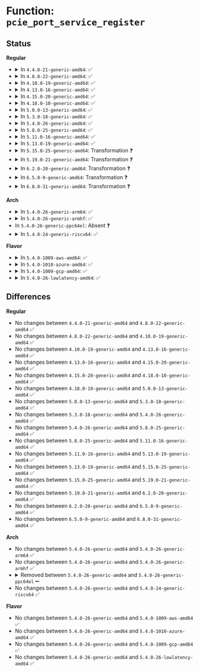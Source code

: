 # Function: <code>pcie_port_service_register</code>

## Status
<b>Regular</b>
<ul>
<li>
<details>
<summary>In <code>4.4.0-21-generic-amd64</code>: ✅</summary>

```c
int pcie_port_service_register(struct pcie_port_service_driver * new)
```

```json
{
  "name": "pcie_port_service_register",
  "collision_type": "Unique Global",
  "inline_type": "No",
  "funcs": [
    {
      "addr": 18446744071583336416,
      "name": "pcie_port_service_register",
      "external": true,
      "loc": "drivers/pci/pcie/portdrv_core.c:555",
      "file": "drivers/pci/pcie/portdrv_core.c",
      "inline": "seen, unknown",
      "caller_inline": [],
      "caller_func": [
        "drivers/pci/pcie/aer/aerdrv.c:aer_service_init",
        "drivers/pci/pcie/pme.c:pcie_pme_service_init"
      ]
    }
  ],
  "symbols": [
    {
      "addr": 18446744071583336416,
      "name": "pcie_port_service_register",
      "section": ".text",
      "bind": "STB_GLOBAL",
      "size": 73
    }
  ]
}
```
</details>
</li>
<li>
<details>
<summary>In <code>4.8.0-22-generic-amd64</code>: ✅</summary>

```c
int pcie_port_service_register(struct pcie_port_service_driver * new)
```

```json
{
  "name": "pcie_port_service_register",
  "collision_type": "Unique Global",
  "inline_type": "No",
  "funcs": [
    {
      "addr": 18446744071583648240,
      "name": "pcie_port_service_register",
      "external": true,
      "loc": "drivers/pci/pcie/portdrv_core.c:550",
      "file": "drivers/pci/pcie/portdrv_core.c",
      "inline": "seen, unknown",
      "caller_inline": [],
      "caller_func": [
        "drivers/pci/pcie/aer/aerdrv.c:aer_service_init",
        "drivers/pci/pcie/pme.c:pcie_pme_service_init",
        "drivers/pci/pcie/pcie-dpc.c:dpc_service_init"
      ]
    }
  ],
  "symbols": [
    {
      "addr": 18446744071583648240,
      "name": "pcie_port_service_register",
      "section": ".text",
      "bind": "STB_GLOBAL",
      "size": 73
    }
  ]
}
```
</details>
</li>
<li>
<details>
<summary>In <code>4.10.0-19-generic-amd64</code>: ✅</summary>

```c
int pcie_port_service_register(struct pcie_port_service_driver * new)
```

```json
{
  "name": "pcie_port_service_register",
  "collision_type": "Unique Global",
  "inline_type": "No",
  "funcs": [
    {
      "addr": 18446744071583786032,
      "name": "pcie_port_service_register",
      "external": true,
      "loc": "drivers/pci/pcie/portdrv_core.c:547",
      "file": "drivers/pci/pcie/portdrv_core.c",
      "inline": "seen, unknown",
      "caller_inline": [],
      "caller_func": [
        "drivers/pci/pcie/aer/aerdrv.c:aer_service_init",
        "drivers/pci/pcie/pme.c:pcie_pme_service_init",
        "drivers/pci/pcie/pcie-dpc.c:dpc_service_init"
      ]
    }
  ],
  "symbols": [
    {
      "addr": 18446744071583786032,
      "name": "pcie_port_service_register",
      "section": ".text",
      "bind": "STB_GLOBAL",
      "size": 73
    }
  ]
}
```
</details>
</li>
<li>
<details>
<summary>In <code>4.13.0-16-generic-amd64</code>: ✅</summary>

```c
int pcie_port_service_register(struct pcie_port_service_driver * new)
```

```json
{
  "name": "pcie_port_service_register",
  "collision_type": "Unique Global",
  "inline_type": "No",
  "funcs": [
    {
      "addr": 18446744071583829392,
      "name": "pcie_port_service_register",
      "external": true,
      "loc": "drivers/pci/pcie/portdrv_core.c:522",
      "file": "drivers/pci/pcie/portdrv_core.c",
      "inline": "seen, unknown",
      "caller_inline": [],
      "caller_func": [
        "drivers/pci/pcie/aer/aerdrv.c:aer_service_init",
        "drivers/pci/pcie/pme.c:pcie_pme_service_init",
        "drivers/pci/pcie/pcie-dpc.c:dpc_service_init"
      ]
    }
  ],
  "symbols": [
    {
      "addr": 18446744071583829392,
      "name": "pcie_port_service_register",
      "section": ".text",
      "bind": "STB_GLOBAL",
      "size": 73
    }
  ]
}
```
</details>
</li>
<li>
<details>
<summary>In <code>4.15.0-20-generic-amd64</code>: ✅</summary>

```c
int pcie_port_service_register(struct pcie_port_service_driver * new)
```

```json
{
  "name": "pcie_port_service_register",
  "collision_type": "Unique Global",
  "inline_type": "No",
  "funcs": [
    {
      "addr": 18446744071584092608,
      "name": "pcie_port_service_register",
      "external": true,
      "loc": "drivers/pci/pcie/portdrv_core.c:502",
      "file": "drivers/pci/pcie/portdrv_core.c",
      "inline": "seen, unknown",
      "caller_inline": [],
      "caller_func": [
        "drivers/pci/pcie/aer/aerdrv.c:aer_service_init",
        "drivers/pci/pcie/pme.c:pcie_pme_service_init",
        "drivers/pci/pcie/pcie-dpc.c:dpc_service_init"
      ]
    }
  ],
  "symbols": [
    {
      "addr": 18446744071584092608,
      "name": "pcie_port_service_register",
      "section": ".text",
      "bind": "STB_GLOBAL",
      "size": 73
    }
  ]
}
```
</details>
</li>
<li>
<details>
<summary>In <code>4.18.0-10-generic-amd64</code>: ✅</summary>

```c
int pcie_port_service_register(struct pcie_port_service_driver * new)
```

```json
{
  "name": "pcie_port_service_register",
  "collision_type": "Unique Global",
  "inline_type": "No",
  "funcs": [
    {
      "addr": 18446744071584285008,
      "name": "pcie_port_service_register",
      "external": true,
      "loc": "drivers/pci/pcie/portdrv_core.c:555",
      "file": "drivers/pci/pcie/portdrv_core.c",
      "inline": "seen, unknown",
      "caller_inline": [],
      "caller_func": [
        "drivers/pci/pcie/aer.c:aer_service_init",
        "drivers/pci/pcie/pme.c:pcie_pme_service_init",
        "drivers/pci/pcie/dpc.c:dpc_service_init",
        "drivers/pci/hotplug/pciehp_core.c:pcied_init"
      ]
    }
  ],
  "symbols": [
    {
      "addr": 18446744071584285008,
      "name": "pcie_port_service_register",
      "section": ".text",
      "bind": "STB_GLOBAL",
      "size": 73
    }
  ]
}
```
</details>
</li>
<li>
<details>
<summary>In <code>5.0.0-13-generic-amd64</code>: ✅</summary>

```c
int pcie_port_service_register(struct pcie_port_service_driver * new)
```

```json
{
  "name": "pcie_port_service_register",
  "collision_type": "Unique Global",
  "inline_type": "No",
  "funcs": [
    {
      "addr": 18446744071584380560,
      "name": "pcie_port_service_register",
      "external": true,
      "loc": "drivers/pci/pcie/portdrv_core.c:576",
      "file": "drivers/pci/pcie/portdrv_core.c",
      "inline": "seen, unknown",
      "caller_inline": [],
      "caller_func": [
        "drivers/pci/pcie/aer.c:pcie_aer_init",
        "drivers/pci/pcie/pme.c:pcie_pme_init",
        "drivers/pci/pcie/dpc.c:pcie_dpc_init",
        "drivers/pci/hotplug/pciehp_core.c:pcie_hp_init"
      ]
    }
  ],
  "symbols": [
    {
      "addr": 18446744071584380560,
      "name": "pcie_port_service_register",
      "section": ".text",
      "bind": "STB_GLOBAL",
      "size": 73
    }
  ]
}
```
</details>
</li>
<li>
<details>
<summary>In <code>5.3.0-18-generic-amd64</code>: ✅</summary>

```c
int pcie_port_service_register(struct pcie_port_service_driver * new)
```

```json
{
  "name": "pcie_port_service_register",
  "collision_type": "Unique Global",
  "inline_type": "No",
  "funcs": [
    {
      "addr": 18446744071584577392,
      "name": "pcie_port_service_register",
      "external": true,
      "loc": "drivers/pci/pcie/portdrv_core.c:584",
      "file": "drivers/pci/pcie/portdrv_core.c",
      "inline": "seen, unknown",
      "caller_inline": [],
      "caller_func": [
        "drivers/pci/pcie/aer.c:pcie_aer_init",
        "drivers/pci/pcie/pme.c:pcie_pme_init",
        "drivers/pci/pcie/dpc.c:pcie_dpc_init",
        "drivers/pci/hotplug/pciehp_core.c:pcie_hp_init"
      ]
    }
  ],
  "symbols": [
    {
      "addr": 18446744071584577392,
      "name": "pcie_port_service_register",
      "section": ".text",
      "bind": "STB_GLOBAL",
      "size": 73
    }
  ]
}
```
</details>
</li>
<li>
<details>
<summary>In <code>5.4.0-26-generic-amd64</code>: ✅</summary>

```c
int pcie_port_service_register(struct pcie_port_service_driver * new)
```

```json
{
  "name": "pcie_port_service_register",
  "collision_type": "Unique Global",
  "inline_type": "No",
  "funcs": [
    {
      "addr": 18446744071584714480,
      "name": "pcie_port_service_register",
      "external": true,
      "loc": "drivers/pci/pcie/portdrv_core.c:589",
      "file": "drivers/pci/pcie/portdrv_core.c",
      "inline": "seen, unknown",
      "caller_inline": [],
      "caller_func": [
        "drivers/pci/pcie/aer.c:pcie_aer_init",
        "drivers/pci/pcie/pme.c:pcie_pme_init",
        "drivers/pci/pcie/dpc.c:pcie_dpc_init",
        "drivers/pci/hotplug/pciehp_core.c:pcie_hp_init"
      ]
    }
  ],
  "symbols": [
    {
      "addr": 18446744071584714480,
      "name": "pcie_port_service_register",
      "section": ".text",
      "bind": "STB_GLOBAL",
      "size": 73
    }
  ]
}
```
</details>
</li>
<li>
<details>
<summary>In <code>5.8.0-25-generic-amd64</code>: ✅</summary>

```c
int pcie_port_service_register(struct pcie_port_service_driver * new)
```

```json
{
  "name": "pcie_port_service_register",
  "collision_type": "Unique Global",
  "inline_type": "No",
  "funcs": [
    {
      "addr": 18446744071585368608,
      "name": "pcie_port_service_register",
      "external": true,
      "loc": "drivers/pci/pcie/portdrv_core.c:568",
      "file": "drivers/pci/pcie/portdrv_core.c",
      "inline": "seen, unknown",
      "caller_inline": [],
      "caller_func": [
        "drivers/pci/pcie/aer.c:pcie_aer_init",
        "drivers/pci/pcie/pme.c:pcie_pme_init",
        "drivers/pci/pcie/dpc.c:pcie_dpc_init",
        "drivers/pci/hotplug/pciehp_core.c:pcie_hp_init"
      ]
    }
  ],
  "symbols": [
    {
      "addr": 18446744071585368608,
      "name": "pcie_port_service_register",
      "section": ".text",
      "bind": "STB_GLOBAL",
      "size": 73
    }
  ]
}
```
</details>
</li>
<li>
<details>
<summary>In <code>5.11.0-16-generic-amd64</code>: ✅</summary>

```c
int pcie_port_service_register(struct pcie_port_service_driver * new)
```

```json
{
  "name": "pcie_port_service_register",
  "collision_type": "Unique Global",
  "inline_type": "No",
  "funcs": [
    {
      "addr": 18446744071585527088,
      "name": "pcie_port_service_register",
      "external": true,
      "loc": "drivers/pci/pcie/portdrv_core.c:565",
      "file": "drivers/pci/pcie/portdrv_core.c",
      "inline": "seen, unknown",
      "caller_inline": [],
      "caller_func": [
        "drivers/pci/pcie/aer.c:pcie_aer_init",
        "drivers/pci/pcie/pme.c:pcie_pme_init",
        "drivers/pci/pcie/dpc.c:pcie_dpc_init",
        "drivers/pci/hotplug/pciehp_core.c:pcie_hp_init"
      ]
    }
  ],
  "symbols": [
    {
      "addr": 18446744071585527088,
      "name": "pcie_port_service_register",
      "section": ".text",
      "bind": "STB_GLOBAL",
      "size": 73
    }
  ]
}
```
</details>
</li>
<li>
<details>
<summary>In <code>5.13.0-19-generic-amd64</code>: ✅</summary>

```c
int pcie_port_service_register(struct pcie_port_service_driver * new)
```

```json
{
  "name": "pcie_port_service_register",
  "collision_type": "Unique Global",
  "inline_type": "No",
  "funcs": [
    {
      "addr": 18446744071585405472,
      "name": "pcie_port_service_register",
      "external": true,
      "loc": "drivers/pci/pcie/portdrv_core.c:565",
      "file": "drivers/pci/pcie/portdrv_core.c",
      "inline": "seen, unknown",
      "caller_inline": [],
      "caller_func": [
        "drivers/pci/pcie/aer.c:pcie_aer_init",
        "drivers/pci/pcie/pme.c:pcie_pme_init",
        "drivers/pci/pcie/dpc.c:pcie_dpc_init",
        "drivers/pci/hotplug/pciehp_core.c:pcie_hp_init"
      ]
    }
  ],
  "symbols": [
    {
      "addr": 18446744071585405472,
      "name": "pcie_port_service_register",
      "section": ".text",
      "bind": "STB_GLOBAL",
      "size": 73
    }
  ]
}
```
</details>
</li>
<li>
<details>
<summary>In <code>5.15.0-25-generic-amd64</code>: Transformation ❓</summary>

```c
int pcie_port_service_register(struct pcie_port_service_driver * new)
```

```json
{
  "name": "pcie_port_service_register",
  "collision_type": "Unique Global",
  "inline_type": "No",
  "funcs": [
    {
      "addr": 0,
      "name": "pcie_port_service_register",
      "external": true,
      "loc": "drivers/pci/pcie/portdrv_core.c:570",
      "file": "drivers/pci/pcie/portdrv_core.c",
      "inline": "seen, unknown",
      "caller_inline": [],
      "caller_func": [
        "drivers/pci/pcie/aer.c:pcie_aer_init",
        "drivers/pci/pcie/pme.c:pcie_pme_init",
        "drivers/pci/pcie/dpc.c:pcie_dpc_init",
        "drivers/pci/hotplug/pciehp_core.c:pcie_hp_init"
      ]
    }
  ],
  "symbols": [
    {
      "addr": 18446744071592369209,
      "name": "pcie_port_service_register.cold",
      "section": ".text",
      "bind": "STB_LOCAL",
      "size": 21
    },
    {
      "addr": 18446744071585867536,
      "name": "pcie_port_service_register",
      "section": ".text",
      "bind": "STB_GLOBAL",
      "size": 108
    }
  ]
}
```
</details>
</li>
<li>
<details>
<summary>In <code>5.19.0-21-generic-amd64</code>: Transformation ❓</summary>

```c
int pcie_port_service_register(struct pcie_port_service_driver * new)
```

```json
{
  "name": "pcie_port_service_register",
  "collision_type": "Unique Global",
  "inline_type": "No",
  "funcs": [
    {
      "addr": 0,
      "name": "pcie_port_service_register",
      "external": true,
      "loc": "drivers/pci/pcie/portdrv_core.c:570",
      "file": "drivers/pci/pcie/portdrv_core.c",
      "inline": "seen, unknown",
      "caller_inline": [],
      "caller_func": [
        "drivers/pci/pcie/aer.c:pcie_aer_init",
        "drivers/pci/pcie/pme.c:pcie_pme_init",
        "drivers/pci/pcie/dpc.c:pcie_dpc_init",
        "drivers/pci/hotplug/pciehp_core.c:pcie_hp_init"
      ]
    }
  ],
  "symbols": [
    {
      "addr": 18446744071594231487,
      "name": "pcie_port_service_register.cold",
      "section": ".text",
      "bind": "STB_LOCAL",
      "size": 21
    },
    {
      "addr": 18446744071587061216,
      "name": "pcie_port_service_register",
      "section": ".text",
      "bind": "STB_GLOBAL",
      "size": 116
    }
  ]
}
```
</details>
</li>
<li>
<details>
<summary>In <code>6.2.0-20-generic-amd64</code>: Transformation ❓</summary>

```c
int pcie_port_service_register(struct pcie_port_service_driver * new)
```

```json
{
  "name": "pcie_port_service_register",
  "collision_type": "Unique Global",
  "inline_type": "No",
  "funcs": [
    {
      "addr": 0,
      "name": "pcie_port_service_register",
      "external": true,
      "loc": "drivers/pci/pcie/portdrv.c:577",
      "file": "drivers/pci/pcie/portdrv.c",
      "inline": "seen, unknown",
      "caller_inline": [],
      "caller_func": [
        "drivers/pci/pcie/aer.c:pcie_aer_init",
        "drivers/pci/pcie/pme.c:pcie_pme_init",
        "drivers/pci/pcie/dpc.c:pcie_dpc_init",
        "drivers/pci/hotplug/pciehp_core.c:pcie_hp_init"
      ]
    }
  ],
  "symbols": [
    {
      "addr": 18446744071596209447,
      "name": "pcie_port_service_register.cold",
      "section": ".text",
      "bind": "STB_LOCAL",
      "size": 21
    },
    {
      "addr": 18446744071588248768,
      "name": "pcie_port_service_register",
      "section": ".text",
      "bind": "STB_GLOBAL",
      "size": 116
    }
  ]
}
```
</details>
</li>
<li>
<details>
<summary>In <code>6.5.0-9-generic-amd64</code>: Transformation ❓</summary>

```c
int pcie_port_service_register(struct pcie_port_service_driver * new)
```

```json
{
  "name": "pcie_port_service_register",
  "collision_type": "Unique Global",
  "inline_type": "No",
  "funcs": [
    {
      "addr": 0,
      "name": "pcie_port_service_register",
      "external": true,
      "loc": "drivers/pci/pcie/portdrv.c:577",
      "file": "drivers/pci/pcie/portdrv.c",
      "inline": "seen, unknown",
      "caller_inline": [],
      "caller_func": [
        "drivers/pci/pcie/aer.c:pcie_aer_init",
        "drivers/pci/pcie/pme.c:pcie_pme_init",
        "drivers/pci/pcie/dpc.c:pcie_dpc_init",
        "drivers/pci/hotplug/pciehp_core.c:pcie_hp_init"
      ]
    }
  ],
  "symbols": [
    {
      "addr": 18446744071596734675,
      "name": "pcie_port_service_register.cold",
      "section": ".text",
      "bind": "STB_LOCAL",
      "size": 21
    },
    {
      "addr": 18446744071588524320,
      "name": "pcie_port_service_register",
      "section": ".text",
      "bind": "STB_GLOBAL",
      "size": 116
    }
  ]
}
```
</details>
</li>
<li>
<details>
<summary>In <code>6.8.0-31-generic-amd64</code>: Transformation ❓</summary>

```c
int pcie_port_service_register(struct pcie_port_service_driver * new)
```

```json
{
  "name": "pcie_port_service_register",
  "collision_type": "Unique Global",
  "inline_type": "No",
  "funcs": [
    {
      "addr": 0,
      "name": "pcie_port_service_register",
      "external": true,
      "loc": "drivers/pci/pcie/portdrv.c:578",
      "file": "drivers/pci/pcie/portdrv.c",
      "inline": "seen, unknown",
      "caller_inline": [],
      "caller_func": [
        "drivers/pci/pcie/aer.c:pcie_aer_init",
        "drivers/pci/pcie/pme.c:pcie_pme_init",
        "drivers/pci/pcie/dpc.c:pcie_dpc_init",
        "drivers/pci/hotplug/pciehp_core.c:pcie_hp_init"
      ]
    }
  ],
  "symbols": [
    {
      "addr": 18446744071597643113,
      "name": "pcie_port_service_register.cold",
      "section": ".text",
      "bind": "STB_LOCAL",
      "size": 21
    },
    {
      "addr": 18446744071588822960,
      "name": "pcie_port_service_register",
      "section": ".text",
      "bind": "STB_GLOBAL",
      "size": 116
    }
  ]
}
```
</details>
</li>
</ul>
<b>Arch</b>
<ul>
<li>
<details>
<summary>In <code>5.4.0-26-generic-arm64</code>: ✅</summary>

```c
int pcie_port_service_register(struct pcie_port_service_driver * new)
```

```json
{
  "name": "pcie_port_service_register",
  "collision_type": "Unique Global",
  "inline_type": "No",
  "funcs": [
    {
      "addr": 18446603336496973192,
      "name": "pcie_port_service_register",
      "external": true,
      "loc": "drivers/pci/pcie/portdrv_core.c:589",
      "file": "drivers/pci/pcie/portdrv_core.c",
      "inline": "seen, unknown",
      "caller_inline": [],
      "caller_func": [
        "drivers/pci/pcie/aer.c:pcie_aer_init",
        "drivers/pci/pcie/pme.c:pcie_pme_init",
        "drivers/pci/pcie/dpc.c:pcie_dpc_init",
        "drivers/pci/hotplug/pciehp_core.c:pcie_hp_init"
      ]
    }
  ],
  "symbols": [
    {
      "addr": 18446603336496973192,
      "name": "pcie_port_service_register",
      "section": ".text",
      "bind": "STB_GLOBAL",
      "size": 112
    }
  ]
}
```
</details>
</li>
<li>
<details>
<summary>In <code>5.4.0-26-generic-armhf</code>: ✅</summary>

```c
int pcie_port_service_register(struct pcie_port_service_driver * new)
```

```json
{
  "name": "pcie_port_service_register",
  "collision_type": "Unique Global",
  "inline_type": "No",
  "funcs": [
    {
      "addr": 3230237356,
      "name": "pcie_port_service_register",
      "external": true,
      "loc": "drivers/pci/pcie/portdrv_core.c:589",
      "file": "drivers/pci/pcie/portdrv_core.c",
      "inline": "seen, unknown",
      "caller_inline": [],
      "caller_func": [
        "drivers/pci/pcie/aer.c:pcie_aer_init",
        "drivers/pci/pcie/pme.c:pcie_pme_init",
        "drivers/pci/pcie/dpc.c:pcie_dpc_init"
      ]
    }
  ],
  "symbols": [
    {
      "addr": 3230237356,
      "name": "pcie_port_service_register",
      "section": ".text",
      "bind": "STB_GLOBAL",
      "size": 120
    }
  ]
}
```
</details>
</li>
<li>
In <code>5.4.0-26-generic-ppc64el</code>: Absent ❓
</li>
<li>
<details>
<summary>In <code>5.4.0-24-generic-riscv64</code>: ✅</summary>

```c
int pcie_port_service_register(struct pcie_port_service_driver * new)
```

```json
{
  "name": "pcie_port_service_register",
  "collision_type": "Unique Global",
  "inline_type": "No",
  "funcs": [
    {
      "addr": 18446743936275641644,
      "name": "pcie_port_service_register",
      "external": true,
      "loc": "drivers/pci/pcie/portdrv_core.c:589",
      "file": "drivers/pci/pcie/portdrv_core.c",
      "inline": "seen, unknown",
      "caller_inline": [],
      "caller_func": [
        "drivers/pci/pcie/aer.c:pcie_aer_init",
        "drivers/pci/pcie/pme.c:pcie_pme_init",
        "drivers/pci/pcie/dpc.c:pcie_dpc_init",
        "drivers/pci/hotplug/pciehp_core.c:pcie_hp_init"
      ]
    }
  ],
  "symbols": [
    {
      "addr": 18446743936275641644,
      "name": "pcie_port_service_register",
      "section": ".text",
      "bind": "STB_GLOBAL",
      "size": 102
    }
  ]
}
```
</details>
</li>
</ul>
<b>Flavor</b>
<ul>
<li>
<details>
<summary>In <code>5.4.0-1009-aws-amd64</code>: ✅</summary>

```c
int pcie_port_service_register(struct pcie_port_service_driver * new)
```

```json
{
  "name": "pcie_port_service_register",
  "collision_type": "Unique Global",
  "inline_type": "No",
  "funcs": [
    {
      "addr": 18446744071584664960,
      "name": "pcie_port_service_register",
      "external": true,
      "loc": "drivers/pci/pcie/portdrv_core.c:589",
      "file": "drivers/pci/pcie/portdrv_core.c",
      "inline": "seen, unknown",
      "caller_inline": [],
      "caller_func": [
        "drivers/pci/pcie/aer.c:pcie_aer_init",
        "drivers/pci/pcie/pme.c:pcie_pme_init",
        "drivers/pci/pcie/dpc.c:pcie_dpc_init",
        "drivers/pci/hotplug/pciehp_core.c:pcie_hp_init"
      ]
    }
  ],
  "symbols": [
    {
      "addr": 18446744071584664960,
      "name": "pcie_port_service_register",
      "section": ".text",
      "bind": "STB_GLOBAL",
      "size": 73
    }
  ]
}
```
</details>
</li>
<li>
<details>
<summary>In <code>5.4.0-1010-azure-amd64</code>: ✅</summary>

```c
int pcie_port_service_register(struct pcie_port_service_driver * new)
```

```json
{
  "name": "pcie_port_service_register",
  "collision_type": "Unique Global",
  "inline_type": "No",
  "funcs": [
    {
      "addr": 18446744071584594112,
      "name": "pcie_port_service_register",
      "external": true,
      "loc": "drivers/pci/pcie/portdrv_core.c:589",
      "file": "drivers/pci/pcie/portdrv_core.c",
      "inline": "seen, unknown",
      "caller_inline": [],
      "caller_func": [
        "drivers/pci/pcie/aer.c:pcie_aer_init",
        "drivers/pci/pcie/pme.c:pcie_pme_init",
        "drivers/pci/pcie/dpc.c:pcie_dpc_init",
        "drivers/pci/hotplug/pciehp_core.c:pcie_hp_init"
      ]
    }
  ],
  "symbols": [
    {
      "addr": 18446744071584594112,
      "name": "pcie_port_service_register",
      "section": ".text",
      "bind": "STB_GLOBAL",
      "size": 73
    }
  ]
}
```
</details>
</li>
<li>
<details>
<summary>In <code>5.4.0-1009-gcp-amd64</code>: ✅</summary>

```c
int pcie_port_service_register(struct pcie_port_service_driver * new)
```

```json
{
  "name": "pcie_port_service_register",
  "collision_type": "Unique Global",
  "inline_type": "No",
  "funcs": [
    {
      "addr": 18446744071584664640,
      "name": "pcie_port_service_register",
      "external": true,
      "loc": "drivers/pci/pcie/portdrv_core.c:589",
      "file": "drivers/pci/pcie/portdrv_core.c",
      "inline": "seen, unknown",
      "caller_inline": [],
      "caller_func": [
        "drivers/pci/pcie/aer.c:pcie_aer_init",
        "drivers/pci/pcie/pme.c:pcie_pme_init",
        "drivers/pci/pcie/dpc.c:pcie_dpc_init",
        "drivers/pci/hotplug/pciehp_core.c:pcie_hp_init"
      ]
    }
  ],
  "symbols": [
    {
      "addr": 18446744071584664640,
      "name": "pcie_port_service_register",
      "section": ".text",
      "bind": "STB_GLOBAL",
      "size": 73
    }
  ]
}
```
</details>
</li>
<li>
<details>
<summary>In <code>5.4.0-26-lowlatency-amd64</code>: ✅</summary>

```c
int pcie_port_service_register(struct pcie_port_service_driver * new)
```

```json
{
  "name": "pcie_port_service_register",
  "collision_type": "Unique Global",
  "inline_type": "No",
  "funcs": [
    {
      "addr": 18446744071584772336,
      "name": "pcie_port_service_register",
      "external": true,
      "loc": "drivers/pci/pcie/portdrv_core.c:589",
      "file": "drivers/pci/pcie/portdrv_core.c",
      "inline": "seen, unknown",
      "caller_inline": [],
      "caller_func": [
        "drivers/pci/pcie/aer.c:pcie_aer_init",
        "drivers/pci/pcie/pme.c:pcie_pme_init",
        "drivers/pci/pcie/dpc.c:pcie_dpc_init",
        "drivers/pci/hotplug/pciehp_core.c:pcie_hp_init"
      ]
    }
  ],
  "symbols": [
    {
      "addr": 18446744071584772336,
      "name": "pcie_port_service_register",
      "section": ".text",
      "bind": "STB_GLOBAL",
      "size": 73
    }
  ]
}
```
</details>
</li>
</ul>

## Differences
<b>Regular</b>
<ul>
<li>
No changes between <code>4.4.0-21-generic-amd64</code> and <code>4.8.0-22-generic-amd64</code> ✅
</li>
<li>
No changes between <code>4.8.0-22-generic-amd64</code> and <code>4.10.0-19-generic-amd64</code> ✅
</li>
<li>
No changes between <code>4.10.0-19-generic-amd64</code> and <code>4.13.0-16-generic-amd64</code> ✅
</li>
<li>
No changes between <code>4.13.0-16-generic-amd64</code> and <code>4.15.0-20-generic-amd64</code> ✅
</li>
<li>
No changes between <code>4.15.0-20-generic-amd64</code> and <code>4.18.0-10-generic-amd64</code> ✅
</li>
<li>
No changes between <code>4.18.0-10-generic-amd64</code> and <code>5.0.0-13-generic-amd64</code> ✅
</li>
<li>
No changes between <code>5.0.0-13-generic-amd64</code> and <code>5.3.0-18-generic-amd64</code> ✅
</li>
<li>
No changes between <code>5.3.0-18-generic-amd64</code> and <code>5.4.0-26-generic-amd64</code> ✅
</li>
<li>
No changes between <code>5.4.0-26-generic-amd64</code> and <code>5.8.0-25-generic-amd64</code> ✅
</li>
<li>
No changes between <code>5.8.0-25-generic-amd64</code> and <code>5.11.0-16-generic-amd64</code> ✅
</li>
<li>
No changes between <code>5.11.0-16-generic-amd64</code> and <code>5.13.0-19-generic-amd64</code> ✅
</li>
<li>
No changes between <code>5.13.0-19-generic-amd64</code> and <code>5.15.0-25-generic-amd64</code> ✅
</li>
<li>
No changes between <code>5.15.0-25-generic-amd64</code> and <code>5.19.0-21-generic-amd64</code> ✅
</li>
<li>
No changes between <code>5.19.0-21-generic-amd64</code> and <code>6.2.0-20-generic-amd64</code> ✅
</li>
<li>
No changes between <code>6.2.0-20-generic-amd64</code> and <code>6.5.0-9-generic-amd64</code> ✅
</li>
<li>
No changes between <code>6.5.0-9-generic-amd64</code> and <code>6.8.0-31-generic-amd64</code> ✅
</li>
</ul>
<b>Arch</b>
<ul>
<li>
No changes between <code>5.4.0-26-generic-amd64</code> and <code>5.4.0-26-generic-arm64</code> ✅
</li>
<li>
No changes between <code>5.4.0-26-generic-amd64</code> and <code>5.4.0-26-generic-armhf</code> ✅
</li>
<li>
<details>
<summary>Removed between <code>5.4.0-26-generic-amd64</code> and <code>5.4.0-26-generic-ppc64el</code> ➖</summary>

```c
int pcie_port_service_register(struct pcie_port_service_driver * new)
```
</details>
</li>
<li>
No changes between <code>5.4.0-26-generic-amd64</code> and <code>5.4.0-24-generic-riscv64</code> ✅
</li>
</ul>
<b>Flavor</b>
<ul>
<li>
No changes between <code>5.4.0-26-generic-amd64</code> and <code>5.4.0-1009-aws-amd64</code> ✅
</li>
<li>
No changes between <code>5.4.0-26-generic-amd64</code> and <code>5.4.0-1010-azure-amd64</code> ✅
</li>
<li>
No changes between <code>5.4.0-26-generic-amd64</code> and <code>5.4.0-1009-gcp-amd64</code> ✅
</li>
<li>
No changes between <code>5.4.0-26-generic-amd64</code> and <code>5.4.0-26-lowlatency-amd64</code> ✅
</li>
</ul>
